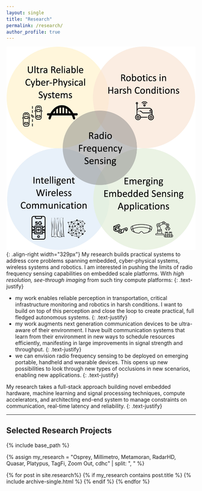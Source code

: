 ```yaml
---
layout: single
title: "Research"
permalink: /research/
author_profile: true
---
```


 ![image-center](/images/research_themes.jpg){: .align-right width="329px"} My research builds practical systems to address core problems spanning embedded, cyber-physical systems, wireless systems and robotics. I am interested in pushing the limits of radio frequency sensing capabilities on embedded scale platforms. With *high resolution, see-through imaging* from such tiny compute platforms: 
 {: .text-justify}
 - my work enables reliable perception in transportation, critical infrastructure monitoring and robotics in harsh conditions. I want to build on top of this perception and close the loop to create practical, full fledged autonomous systems.
 {: .text-justify} 
 - my work augments next generation communication devices to be ultra-aware of their environment. I have built communication systems that learn from their environment in new ways to schedule resources efficiently, manifesting in large improvements in signal strength and throughput.
{: .text-justify}
 - we can envision radio frequency sensing to be deployed on emerging portable, handheld and wearable devices. This opens up new possibilities to look through new types of occlusions in new scenarios, enabling new applications.
{: .text-justify}

My research takes a full-stack approach building novel embedded hardware, machine learning and signal processing techniques, compute accelerators, and architecting end-end system to manage constraints on communication, real-time latency and reliability.
{: .text-justify}

---

## Selected Research Projects

{% include base_path %}

{% assign my_research = "Osprey, Millimetro, Metamoran, RadarHD, Quasar, Platypus, TagFi, Zoom Out, cdhc" | split: ", " %}

{% for post in site.research%}
  {% if my_research contains post.title %}
  	{% include archive-single.html %}
  {% endif %}
{% endfor %}